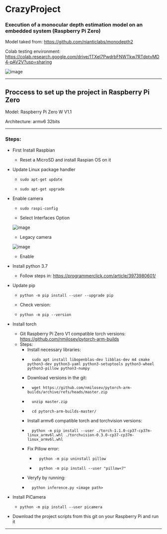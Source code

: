 # CrazyProject
### Execution of a monocular depth estimation model on an embedded system (Raspberry Pi Zero)

Model taked from: https://github.com/nianticlabs/monodepth2

Colab testing environment: https://colab.research.google.com/drive/1TXeI7PwdrbFNWTkw7RTdptvMD4-pAV2V?usp=sharing

![image](https://user-images.githubusercontent.com/30986170/203466630-5878aa59-62fa-4748-bda2-5b5f39ad86d3.png)

***
## Proccess to set up the project in Raspberry Pi Zero

Model: Raspberry Pi Zero W V1.1

Architecture: armv6 32bits
***

### Steps:
- First Install Raspbian
  - Reset a MicroSD and install Raspian OS on it
- Update Linux package handler
  -		sudo apt-get update
  -		sudo apt-get upgrade
- Enable camera
  -		sudo raspi-config
  - Select Interfaces Option
  
  ![image](https://user-images.githubusercontent.com/30986170/203469472-1d89bc09-aa75-40e0-8427-daef77542e1c.png)
  - Legacy camera
  
  ![image](https://user-images.githubusercontent.com/30986170/203469517-ee12d351-b42f-4d69-b887-fdaaea24733f.png)
  - Enable
- Install python 3.7
  - Follow steps in: https://programmerclick.com/article/3973980601/
- Update pip
  -		python -m pip install --user --upgrade pip
  - Check version:
  -		python -m pip --version
- Install torch
  -	Git Raspberry Pi Zero V1 compatible torch versions: https://github.com/nmilosev/pytorch-arm-builds
  - Steps:
    - Install necessary libraries: 
    -		sudo apt install libopenblas-dev libblas-dev m4 cmake python3-dev python3-yaml python3-setuptools python3-wheel python3-pillow python3-numpy
    - Download versions in the git:
    -		wget https://github.com/nmilosev/pytorch-arm-builds/archive/refs/heads/master.zip
    -		unzip master.zip
    -		cd pytorch-arm-builds-master/
    - Install armv6 compatible torch and torchvision versions:
    -		python -m pip install --user ./torch-1.1.0-cp37-cp37m-linux_armv6l.whl ./torchvision-0.3.0-cp37-cp37m-linux_armv6l.whl
    -	Fix Pillow error:
		-		python -m pip uninstall pillow
		-		python -m pip install --user "pillow<7"
    - Veryfy by running:
    -		python inference.py <image path>
- Install PiCamera
  -		python -m pip install --user picamera
- Download the project scripts from this git on your Raspberry Pi and run it
***
